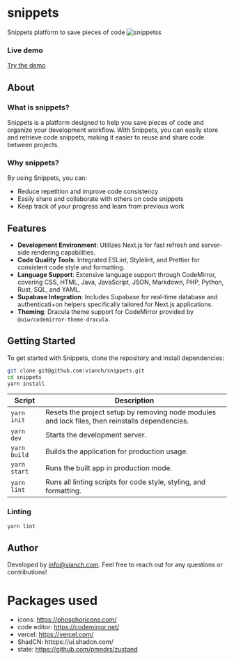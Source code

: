 # snippets

Snippets platform to save pieces of code
![snippetss](https://github.com/vianch/snippets/assets/1800887/5eaf70f8-7b3c-4a08-ae02-5cad90a9a380)

### Live demo

[Try the demo](https://snippets.vianch.com/)

## About

### What is snippets?

Snippets is a platform designed to help you save pieces of code and organize your development workflow. With Snippets, you can easily store and retrieve code snippets, making it easier to reuse and share code between projects.

### Why snippets?

By using Snippets, you can:

- Reduce repetition and improve code consistency
- Easily share and collaborate with others on code snippets
- Keep track of your progress and learn from previous work

## Features

- **Development Environment**: Utilizes Next.js for fast refresh and server-side rendering capabilities.
- **Code Quality Tools**: Integrated ESLint, Stylelint, and Prettier for consistent code style and formatting.
- **Language Support**: Extensive language support through CodeMirror, covering CSS, HTML, Java, JavaScript, JSON, Markdown, PHP, Python, Rust, SQL, and YAML.
- **Supabase Integration**: Includes Supabase for real-time database and authenticati+on helpers specifically tailored for Next.js applications.
- **Theming**: Dracula theme support for CodeMirror provided by `@uiw/codemirror-theme-dracula`.

## Getting Started

To get started with Snippets, clone the repository and install dependencies:

```bash
git clone git@github.com:vianch/snippets.git
cd snippets
yarn install
```

| Script       | Description                                                                                     |
| ------------ | ----------------------------------------------------------------------------------------------- |
| `yarn init`  | Resets the project setup by removing node modules and lock files, then reinstalls dependencies. |
| `yarn dev`   | Starts the development server.                                                                  |
| `yarn build` | Builds the application for production usage.                                                    |
| `yarn start` | Runs the built app in production mode.                                                          |
| `yarn lint`  | Runs all linting scripts for code style, styling, and formatting.                               |

### Linting

```bash
yarn lint
```

## Author

Developed by info@vianch.com. Feel free to reach out for any questions or contributions!

# Packages used

- icons: https://phosphoricons.com/
- code editor: https://codemirror.net/
- vercel: https://vercel.com/
- ShadCN: httcps://ui.shadcn.com/
- state: https://github.com/pmndrs/zustand
